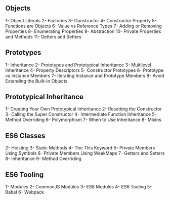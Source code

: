 ## Objects
1- Object Literals
2- Factories
3- Constructor
4- Constructor Property
5- Functions are Objects
6- Value vs Reference Types
7- Adding or Removing Properties
8- Enumerating Properties
9- Abstraction
10- Private Properties and Methods
11- Getters and Setters

## Prototypes
1- Inheritance
2- Prototypes and Prototypical Inheritance
3- Multilevel Inheritance
4- Property Descriptors
5- Constructor Prototypes
6- Prototype vs Instance Members
7- Iterating Instance and Prototype Members
8- Avoid Extending the Built-in Objects

## Prototypical Inheritance 
1- Creating Your Own Prototypical Inheritance
2- Resetting the Constructor
3- Calling the Super Constructor
4- Intermediate Function Inheritance
5- Method Overriding
6- Polymorphism
7- When to Use Inheritance
8- Mixins

## ES6 Classes
2- Hoisting
3- Static Methods
4- The This Keyword
5- Private Members Using Symbols
6- Private Members Using WeakMaps
7- Getters and Setters
8- Inheritance
9- Method Overriding

## ES6 Tooling
1- Modules
2- CommonJS Modules
3- ES6 Modules
4- ES6 Tooling
5- Babel
6- Webpack